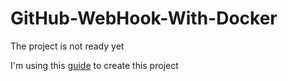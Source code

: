 # GitHub-WebHook-With-Docker

The project is not ready yet

I'm using this [guide](https://www.robinwieruch.de/github-webhook-node-js/) to create this project 